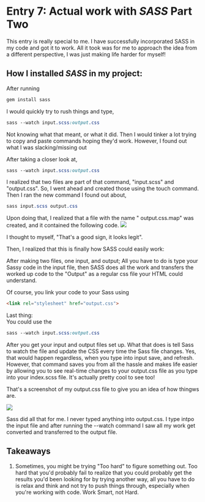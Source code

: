 # Entry 7: Actual work with **_SASS_** Part Two

This entry is really special to me. I have successfully incorporated SASS in my code and got it 
to work. All it took was for me to approach the idea from a different perspective, I was just 
making life harder for myself!

## How I installed **_SASS_** in my project: 

After running 

```Sass
gem install sass
```

I would quickly try to rush things and type,

``` Sass
sass --watch input.scss:output.css
```
Not knowing what that meant, or what it did. Then I would tinker a lot trying to copy 
and paste commands hoping they'd work. However, I found out what I was slacking/missing out 

After taking a closer look at, 

```Sass
sass --watch input.scss:output.css
```

I realized that two files are part of that command, "input.scss" and "output.css". So, 
I went ahead and created those using the touch command. Then I ran the new command I found out about, 
```Sass
sass input.scss output.css
```

Upon doing that, I realized that a file with the name " output.css.map" was created, and it contained the following code.
<img src="../images/Screenshot (10)"/>


I thought to myself, "That's a good sign, it looks legit".


Then, I realized that this is finally how SASS could easily work:

After making two files, one input, and output; All you have to do is type your 
Sassy code in the input file, then SASS does all the work and transfers the worked up
code to the "Output" as a regular css file your HTML could understand.

Of course, you link your code to your Sass using 
```Html
<link rel="stylesheet" href="output.css">
```
Last thing: <br>
You could use the 

```Sass
sass --watch input.scss:output.css
```
After you get your input and output files set up. 
What that does is tell Sass  to watch the file and update the CSS every time the Sass file changes.
Yes, that would happen regardless, when you type into input save, and refresh. However, that command saves you from all the hassle and
makes life easier by allowing you to see real-time changes to your output.css file as you type 
into your index.scss file. It's actually pretty cool to see too!

That's a screenshot of my output.css file to give you an idea of how thingws are.

<img src="../images/Screenshot (11)"/>

Sass did all that for me. I never typed anything into output.css. I type intpo 
the input file and after running the --watch command I saw all my work get converted and transferred 
to the output file.

## Takeaways
1) Sometimes, you might be trying "Too hard" to figure something out. Too hard that you'd probably 
fail to realize that you could probably get the results you'd 
been looking for by trying another way, all you have to do is relax and think
and not try to push things through, especially when you're working with code.
Work Smart, not Hard.



